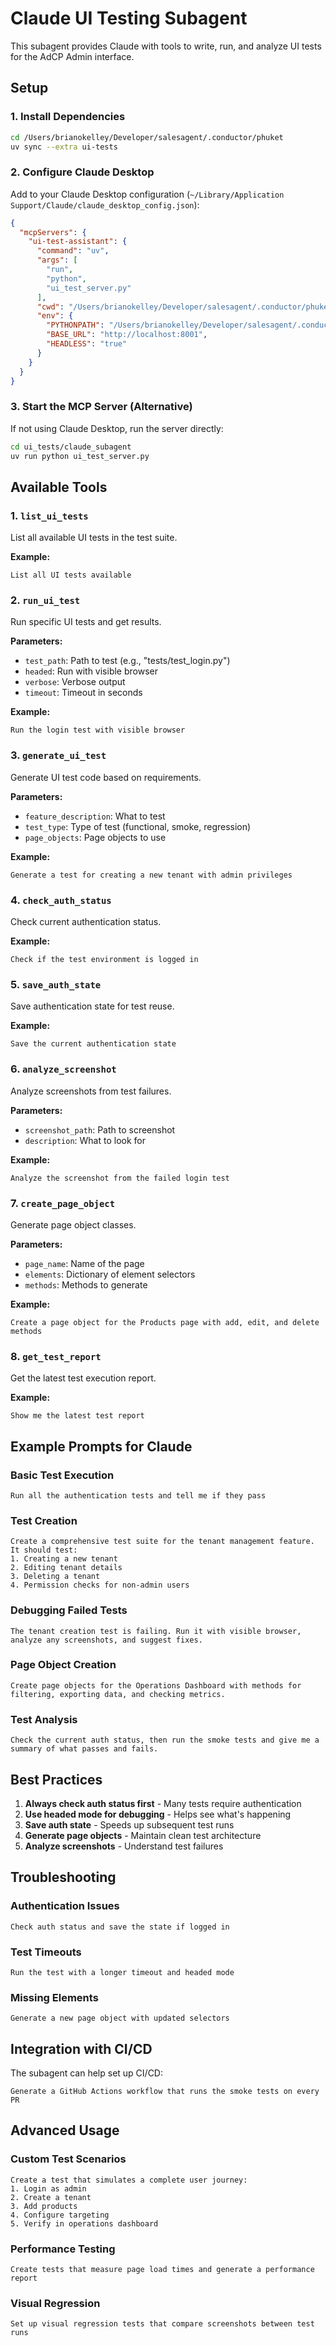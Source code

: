 # Claude UI Testing Subagent

This subagent provides Claude with tools to write, run, and analyze UI tests for the AdCP Admin interface.

## Setup

### 1. Install Dependencies

```bash
cd /Users/brianokelley/Developer/salesagent/.conductor/phuket
uv sync --extra ui-tests
```

### 2. Configure Claude Desktop

Add to your Claude Desktop configuration (`~/Library/Application Support/Claude/claude_desktop_config.json`):

```json
{
  "mcpServers": {
    "ui-test-assistant": {
      "command": "uv",
      "args": [
        "run",
        "python",
        "ui_test_server.py"
      ],
      "cwd": "/Users/brianokelley/Developer/salesagent/.conductor/phuket/ui_tests/claude_subagent",
      "env": {
        "PYTHONPATH": "/Users/brianokelley/Developer/salesagent/.conductor/phuket",
        "BASE_URL": "http://localhost:8001",
        "HEADLESS": "true"
      }
    }
  }
}
```

### 3. Start the MCP Server (Alternative)

If not using Claude Desktop, run the server directly:

```bash
cd ui_tests/claude_subagent
uv run python ui_test_server.py
```

## Available Tools

### 1. `list_ui_tests`
List all available UI tests in the test suite.

**Example:**
```
List all UI tests available
```

### 2. `run_ui_test`
Run specific UI tests and get results.

**Parameters:**
- `test_path`: Path to test (e.g., "tests/test_login.py")
- `headed`: Run with visible browser
- `verbose`: Verbose output
- `timeout`: Timeout in seconds

**Example:**
```
Run the login test with visible browser
```

### 3. `generate_ui_test`
Generate UI test code based on requirements.

**Parameters:**
- `feature_description`: What to test
- `test_type`: Type of test (functional, smoke, regression)
- `page_objects`: Page objects to use

**Example:**
```
Generate a test for creating a new tenant with admin privileges
```

### 4. `check_auth_status`
Check current authentication status.

**Example:**
```
Check if the test environment is logged in
```

### 5. `save_auth_state`
Save authentication state for test reuse.

**Example:**
```
Save the current authentication state
```

### 6. `analyze_screenshot`
Analyze screenshots from test failures.

**Parameters:**
- `screenshot_path`: Path to screenshot
- `description`: What to look for

**Example:**
```
Analyze the screenshot from the failed login test
```

### 7. `create_page_object`
Generate page object classes.

**Parameters:**
- `page_name`: Name of the page
- `elements`: Dictionary of element selectors
- `methods`: Methods to generate

**Example:**
```
Create a page object for the Products page with add, edit, and delete methods
```

### 8. `get_test_report`
Get the latest test execution report.

**Example:**
```
Show me the latest test report
```

## Example Prompts for Claude

### Basic Test Execution
```
Run all the authentication tests and tell me if they pass
```

### Test Creation
```
Create a comprehensive test suite for the tenant management feature. It should test:
1. Creating a new tenant
2. Editing tenant details
3. Deleting a tenant
4. Permission checks for non-admin users
```

### Debugging Failed Tests
```
The tenant creation test is failing. Run it with visible browser, analyze any screenshots, and suggest fixes.
```

### Page Object Creation
```
Create page objects for the Operations Dashboard with methods for filtering, exporting data, and checking metrics.
```

### Test Analysis
```
Check the current auth status, then run the smoke tests and give me a summary of what passes and fails.
```

## Best Practices

1. **Always check auth status first** - Many tests require authentication
2. **Use headed mode for debugging** - Helps see what's happening
3. **Save auth state** - Speeds up subsequent test runs
4. **Generate page objects** - Maintain clean test architecture
5. **Analyze screenshots** - Understand test failures

## Troubleshooting

### Authentication Issues
```
Check auth status and save the state if logged in
```

### Test Timeouts
```
Run the test with a longer timeout and headed mode
```

### Missing Elements
```
Generate a new page object with updated selectors
```

## Integration with CI/CD

The subagent can help set up CI/CD:

```
Generate a GitHub Actions workflow that runs the smoke tests on every PR
```

## Advanced Usage

### Custom Test Scenarios
```
Create a test that simulates a complete user journey:
1. Login as admin
2. Create a tenant
3. Add products
4. Configure targeting
5. Verify in operations dashboard
```

### Performance Testing
```
Create tests that measure page load times and generate a performance report
```

### Visual Regression
```
Set up visual regression tests that compare screenshots between test runs
```